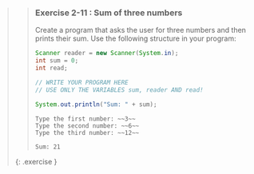 <!-- WAS 1-22 -->
>>### Exercise 2-11 : Sum of three numbers
>>
>>Create a program that asks the user for three numbers and then prints their sum. Use the following structure in your program:
>>```java
>>Scanner reader = new Scanner(System.in);
>>int sum = 0;
>>int read;
>>
>>// WRITE YOUR PROGRAM HERE
>>// USE ONLY THE VARIABLES sum, reader AND read!
>>
>>System.out.println("Sum: " + sum);
>>```
>>
>>```output
>>Type the first number: ~~3~~
>>Type the second number: ~~6~~
>>Type the third number: ~~12~~
>>
>>Sum: 21
>>```
>>
>{: .exercise }